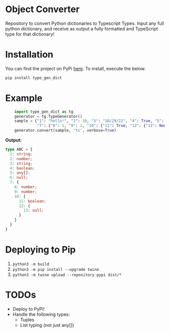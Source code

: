 # Object Converter
Repository to convert Python dictionaries to Typescript Types. Input any full python dictionary, and receive as
output a fully formatted and TypeScript type for that dictionary!

# Installation
You can find the project on PyPi [here](https://pypi.org/project/typegen/0.0.1/). To install, execute the below.
```bash
pip install type_gen_dict
```

# Example
```python
    import type_gen_dict as tg
    generator = tg.TypeGenerator()
    sample = {"1": "hello!", "2": 10, "3": "10/29/22", "4": True, "5": [1, "hi", False], "6": None,
              "7": {"8": 1, "9": 2, "10": {"11": True, "12": {"13": None}}}}
    generator.convert(sample, 'ts', verbose=True)
```
**Output:**
```typescript
type ABC = {
  1: string;
  2: number;
  3: string;
  4: boolean;
  5: any[];
  6: null;
  7: {
    8: number;
    9: number;
    10: {
      11: boolean;
      12: {
        13: null;
      }
    }
  }
}
```

# Deploying to Pip
1. `python3 -m build`
2. `python3 -m pip install --upgrade twine`
3. `python3 -m twine upload --repository pypi dist/*`

# TODOs
* Deploy to PyPi!
* Handle the following types:
  * Tuples
  * List typing (not just any[])